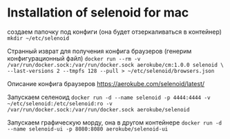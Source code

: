 # Installation of selenoid for mac

создаем папочку под конфиги (она будет отзеркаливаться в контейнер)
`mkdir ~/etc/selenoid` 

Странный изврат для получения конфига браузеров (генерим конфигурационный файл)
`docker run --rm -v /var/run/docker.sock:/var/run/docker.sock aerokube/cm:1.0.0 selenoid \   --last-versions 2 --tmpfs 128 --pull > ~/etc/selenoid/browsers.json`

Описание конфига браузеров
https://aerokube.com/selenoid/latest/

Запускаем селеноид
`docker run -d --name selenoid -p 4444:4444 -v ~/etc/selenoid:/etc/selenoid:ro -v /var/run/docker.sock:/var/run/docker.sock aerokube/selenoid`

Запускаем графическую морду, она в другом контейнере
`docker run -d --name selenoid-ui -p 8080:8080 aerokube/selenoid-ui`

